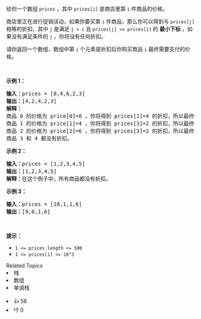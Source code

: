 <p>给你一个数组&nbsp;<code>prices</code>&nbsp;，其中&nbsp;<code>prices[i]</code>&nbsp;是商店里第&nbsp;<code>i</code>&nbsp;件商品的价格。</p>

<p>商店里正在进行促销活动，如果你要买第&nbsp;<code>i</code>&nbsp;件商品，那么你可以得到与 <code>prices[j]</code> 相等的折扣，其中&nbsp;<code>j</code>&nbsp;是满足&nbsp;<code>j &gt; i</code>&nbsp;且&nbsp;<code>prices[j] &lt;= prices[i]</code>&nbsp;的&nbsp;<strong>最小下标</strong>&nbsp;，如果没有满足条件的&nbsp;<code>j</code>&nbsp;，你将没有任何折扣。</p>

<p>请你返回一个数组，数组中第&nbsp;<code>i</code>&nbsp;个元素是折扣后你购买商品 <code>i</code>&nbsp;最终需要支付的价格。</p>

<p>&nbsp;</p>

<p><strong>示例 1：</strong></p>

<pre><strong>输入：</strong>prices = [8,4,6,2,3]
<strong>输出：</strong>[4,2,4,2,3]
<strong>解释：</strong>
商品 0 的价格为 price[0]=8 ，你将得到 prices[1]=4 的折扣，所以最终价格为 8 - 4 = 4 。
商品 1 的价格为 price[1]=4 ，你将得到 prices[3]=2 的折扣，所以最终价格为 4 - 2 = 2 。
商品 2 的价格为 price[2]=6 ，你将得到 prices[3]=2 的折扣，所以最终价格为 6 - 2 = 4 。
商品 3 和 4 都没有折扣。
</pre>

<p><strong>示例 2：</strong></p>

<pre><strong>输入：</strong>prices = [1,2,3,4,5]
<strong>输出：</strong>[1,2,3,4,5]
<strong>解释：</strong>在这个例子中，所有商品都没有折扣。
</pre>

<p><strong>示例 3：</strong></p>

<pre><strong>输入：</strong>prices = [10,1,1,6]
<strong>输出：</strong>[9,0,1,6]
</pre>

<p>&nbsp;</p>

<p><strong>提示：</strong></p>

<ul>
	<li><code>1 &lt;= prices.length &lt;= 500</code></li>
	<li><code>1 &lt;= prices[i] &lt;= 10^3</code></li>
</ul>
<div><div>Related Topics</div><div><li>栈</li><li>数组</li><li>单调栈</li></div></div><br><div><li>👍 58</li><li>👎 0</li></div>